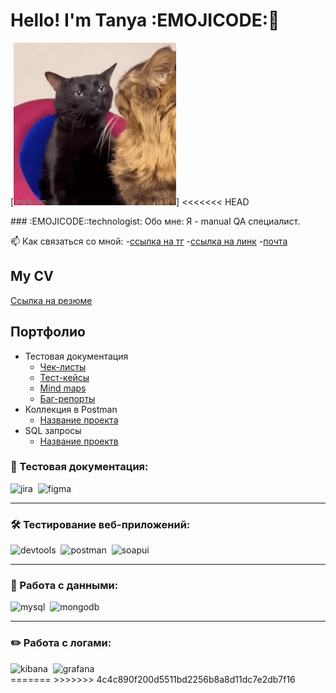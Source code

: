 # Hello! I'm Tanya  :EMOJICODE::seedling:
[![Header](https://github.com/vegetablesaladdd/vegetablesaladdd/blob/main/assets/fb12dd7f542f22d146fa095b665fa8ad.gif)]
<<<<<<< HEAD

</div>
### :EMOJICODE::technologist: Обо мне:
Я - manual QA специалист. 

📫 Как связаться со мной:
-[ссылка на тг](https://ссылочку_сюда)
-[ссылка на линк](https://ссылочку_сюда)
-[почта](https://ссылочку_сюда)

## My CV 

[Ссылка на резюме](https://hh.ru/resume/9f4e5ef8ff0dfcca0f0039ed1f7a72317a686d)

## Портфолио 
- Тестовая документация
  -  [Чек-листы](https://ссылочку_сюда)
  -  [Тест-кейсы](https://ссылочку_сюда)
  -  [Mind maps](https://ссылочку_сюда)
  -  [Баг-репорты](https://ссылочку_сюда)
- Коллекция в Postman 
  -  [Название проекта](https://ссылочку_сюда)
- SQL запросы 
  -  [Название проектв](https://ссылочку_сюда)
  

### 📁 Тестовая документация:

<div>
  <img src="https://cdn.jsdelivr.net/gh/devicons/devicon/icons/jira/jira-original.svg" title="jira" alt="jira" width="40" height="40"/>&nbsp
  <img src="https://cdn.jsdelivr.net/gh/devicons/devicon/icons/figma/figma-original.svg" title="figma" alt="figma" width="40" height="40"/>&nbsp
</div>

---

### 🛠 Тестирование веб-приложений:

<div>
  <img src="https://d33wubrfki0l68.cloudfront.net/38b5c953a4667366685d55db55d057c86db1fc54/a0fdc/static/acae6b24d940347661ca901ea07f47c1/chrome-dev-logo-icon.png" title="devtools" alt="devtools" width="40" height="40"/>&nbsp
  <img src="https://seeklogo.com/images/P/postman-logo-0087CA0D15-seeklogo.com.png" title="postman" alt="postman" width="40" height="40"/>&nbsp
  <img src="https://static0.smartbear.co/smartbearbrand/media/images/home/soapui-icon.svg" title="soapui" alt="soapui" width="40" height="40"/>&nbsp
</div>

---

### 💾 Работа с данными:

<div>
  <img src="https://cdn.jsdelivr.net/gh/devicons/devicon/icons/mysql/mysql-original.svg" title="mysql" alt="mysql" width="40" height="40"/>&nbsp
  <img src="https://cdn.jsdelivr.net/gh/devicons/devicon/icons/mongodb/mongodb-original.svg" title="mongodb" alt="mongodb" width="40" height="40"/>&nbsp
</div>

---
### ✏️ Работа с логами:

<div>
  <img src="https://static-00.iconduck.com/assets.00/kibana-icon-1537x2048-476gnmfc.png" title="kibana" alt="kibana" width="40" height="40"/>&nbsp
  <img src="https://upload.wikimedia.org/wikipedia/commons/thumb/a/a1/Grafana_logo.svg/1200px-Grafana_logo.svg.png" title="grafana" alt="grafana" width="40" height="40"/>&nbsp

<div>
=======
>>>>>>> 4c4c890f200d5511bd2256b8a8d11dc7e2db7f16
